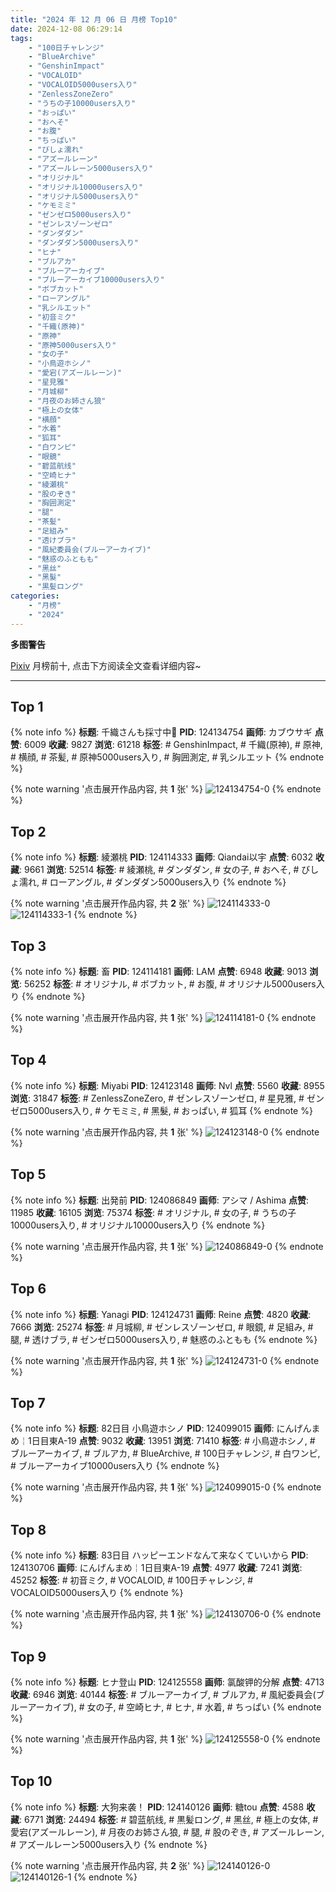 ```yaml
---
title: "2024 年 12 月 06 日 月榜 Top10"
date: 2024-12-08 06:29:14
tags:
    - "100日チャレンジ"
    - "BlueArchive"
    - "GenshinImpact"
    - "VOCALOID"
    - "VOCALOID5000users入り"
    - "ZenlessZoneZero"
    - "うちの子10000users入り"
    - "おっぱい"
    - "おへそ"
    - "お腹"
    - "ちっぱい"
    - "びしょ濡れ"
    - "アズールレーン"
    - "アズールレーン5000users入り"
    - "オリジナル"
    - "オリジナル10000users入り"
    - "オリジナル5000users入り"
    - "ケモミミ"
    - "ゼンゼロ5000users入り"
    - "ゼンレスゾーンゼロ"
    - "ダンダダン"
    - "ダンダダン5000users入り"
    - "ヒナ"
    - "ブルアカ"
    - "ブルーアーカイブ"
    - "ブルーアーカイブ10000users入り"
    - "ボブカット"
    - "ローアングル"
    - "乳シルエット"
    - "初音ミク"
    - "千織(原神)"
    - "原神"
    - "原神5000users入り"
    - "女の子"
    - "小鳥遊ホシノ"
    - "愛宕(アズールレーン)"
    - "星見雅"
    - "月城柳"
    - "月夜のお姉さん狼"
    - "極上の女体"
    - "横顔"
    - "水着"
    - "狐耳"
    - "白ワンピ"
    - "眼鏡"
    - "碧蓝航线"
    - "空崎ヒナ"
    - "綾瀬桃"
    - "股のぞき"
    - "胸囲測定"
    - "腿"
    - "茶髪"
    - "足組み"
    - "透けブラ"
    - "風紀委員会(ブルーアーカイブ)"
    - "魅惑のふともも"
    - "黑丝"
    - "黑髮"
    - "黒髪ロング"
categories:
    - "月榜"
    - "2024"
---
```


<i class="fa fa-triangle-exclamation"></i>**多图警告**<i class="fa fa-triangle-exclamation"></i>

[Pixiv](https://www.pixiv.net/) 月榜前十, 点击下方阅读全文查看详细内容~

<!-- more -->

---

## Top 1

{% note info %}
**标题**: 千織さんも採寸中📏
**PID**: 124134754 **画师**: カブウサギ
**点赞**: 6009 **收藏**: 9827 **浏览**: 61218
**标签**: # GenshinImpact, # 千織(原神), # 原神, # 横顔, # 茶髪, # 原神5000users入り, # 胸囲測定, # 乳シルエット
{% endnote %}

{% note warning '点击展开作品内容, 共 **1** 张' %}
![124134754-0](https://i.pixiv.re/img-original/img/2024/11/09/18/37/36/124134754_p0.jpg)
{% endnote %}

## Top 2

{% note info %}
**标题**: 綾瀬桃
**PID**: 124114333 **画师**: Qiandai以宇
**点赞**: 6032 **收藏**: 9661 **浏览**: 52514
**标签**: # 綾瀬桃, # ダンダダン, # 女の子, # おへそ, # びしょ濡れ, # ローアングル, # ダンダダン5000users入り
{% endnote %}

{% note warning '点击展开作品内容, 共 **2** 张' %}
![124114333-0](https://i.pixiv.re/img-original/img/2024/11/09/00/00/30/124114333_p0.png)
![124114333-1](https://i.pixiv.re/img-original/img/2024/11/09/00/00/30/124114333_p1.png)
{% endnote %}

## Top 3

{% note info %}
**标题**: 畜
**PID**: 124114181 **画师**: LAM
**点赞**: 6948 **收藏**: 9013 **浏览**: 56252
**标签**: # オリジナル, # ボブカット, # お腹, # オリジナル5000users入り
{% endnote %}

{% note warning '点击展开作品内容, 共 **1** 张' %}
![124114181-0](https://i.pixiv.re/img-original/img/2024/11/09/00/00/04/124114181_p0.jpg)
{% endnote %}

## Top 4

{% note info %}
**标题**: Miyabi
**PID**: 124123148 **画师**: Nvl
**点赞**: 5560 **收藏**: 8955 **浏览**: 31847
**标签**: # ZenlessZoneZero, # ゼンレスゾーンゼロ, # 星見雅, # ゼンゼロ5000users入り, # ケモミミ, # 黑髮, # おっぱい, # 狐耳
{% endnote %}

{% note warning '点击展开作品内容, 共 **1** 张' %}
![124123148-0](https://i.pixiv.re/img-original/img/2024/11/09/09/00/54/124123148_p0.png)
{% endnote %}

## Top 5

{% note info %}
**标题**: 出発前
**PID**: 124086849 **画师**: アシマ / Ashima
**点赞**: 11985 **收藏**: 16105 **浏览**: 75374
**标签**: # オリジナル, # 女の子, # うちの子10000users入り, # オリジナル10000users入り
{% endnote %}

{% note warning '点击展开作品内容, 共 **1** 张' %}
![124086849-0](https://i.pixiv.re/img-original/img/2024/11/08/00/00/17/124086849_p0.png)
{% endnote %}

## Top 6

{% note info %}
**标题**: Yanagi
**PID**: 124124731 **画师**: Reine
**点赞**: 4820 **收藏**: 7666 **浏览**: 25274
**标签**: # 月城柳, # ゼンレスゾーンゼロ, # 眼鏡, # 足組み, # 腿, # 透けブラ, # ゼンゼロ5000users入り, # 魅惑のふともも
{% endnote %}

{% note warning '点击展开作品内容, 共 **1** 张' %}
![124124731-0](https://i.pixiv.re/img-original/img/2024/11/09/10/43/06/124124731_p0.jpg)
{% endnote %}

## Top 7

{% note info %}
**标题**: 82日目 小鳥遊ホシノ
**PID**: 124099015 **画师**: にんげんまめ￤1日目東A-19
**点赞**: 9032 **收藏**: 13951 **浏览**: 71410
**标签**: # 小鳥遊ホシノ, # ブルーアーカイブ, # ブルアカ, # BlueArchive, # 100日チャレンジ, # 白ワンピ, # ブルーアーカイブ10000users入り
{% endnote %}

{% note warning '点击展开作品内容, 共 **1** 张' %}
![124099015-0](https://i.pixiv.re/img-original/img/2024/11/08/13/58/53/124099015_p0.png)
{% endnote %}

## Top 8

{% note info %}
**标题**: 83日目 ハッピーエンドなんて来なくていいから
**PID**: 124130706 **画师**: にんげんまめ￤1日目東A-19
**点赞**: 4977 **收藏**: 7241 **浏览**: 45252
**标签**: # 初音ミク, # VOCALOID, # 100日チャレンジ, # VOCALOID5000users入り
{% endnote %}

{% note warning '点击展开作品内容, 共 **1** 张' %}
![124130706-0](https://i.pixiv.re/img-original/img/2024/11/09/15/51/35/124130706_p0.png)
{% endnote %}

## Top 9

{% note info %}
**标题**: ヒナ登山
**PID**: 124125558 **画师**: 氯酸钾的分解
**点赞**: 4713 **收藏**: 6946 **浏览**: 40144
**标签**: # ブルーアーカイブ, # ブルアカ, # 風紀委員会(ブルーアーカイブ), # 女の子, # 空崎ヒナ, # ヒナ, # 水着, # ちっぱい
{% endnote %}

{% note warning '点击展开作品内容, 共 **1** 张' %}
![124125558-0](https://i.pixiv.re/img-original/img/2024/11/09/11/31/47/124125558_p0.jpg)
{% endnote %}

## Top 10

{% note info %}
**标题**: 大狗来袭！
**PID**: 124140126 **画师**: 糖tou
**点赞**: 4588 **收藏**: 6771 **浏览**: 24494
**标签**: # 碧蓝航线, # 黒髪ロング, # 黑丝, # 極上の女体, # 愛宕(アズールレーン), # 月夜のお姉さん狼, # 腿, # 股のぞき, # アズールレーン, # アズールレーン5000users入り
{% endnote %}

{% note warning '点击展开作品内容, 共 **2** 张' %}
![124140126-0](https://i.pixiv.re/img-original/img/2024/11/09/21/35/23/124140126_p0.jpg)
![124140126-1](https://i.pixiv.re/img-original/img/2024/11/09/21/35/23/124140126_p1.jpg)
{% endnote %}

